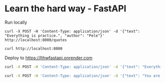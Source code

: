 # Learn the hard way - FastAPI

Run locally
```
curl -X POST -H 'Content-Type: application/json' -d '{"text": "Everything is practice.", "author": "Pele"}' http://localhost:8000/quotes

curl http://localhost:8000

```

Deploy to https://lthwfastapi.onrender.com
```bash
curl -X POST -H 'Content-Type: application/json' -d '{"text": "Everything is practice.", "author": "Pele"}' https://lthwfastapi.onrender.com/quotes

curl -X POST -H 'Content-Type: application/json' -d '{"text": "You are what you practice most.", "author": "Richard Carlson"}' https://lthwfastapi.onrender.com/quotes
```